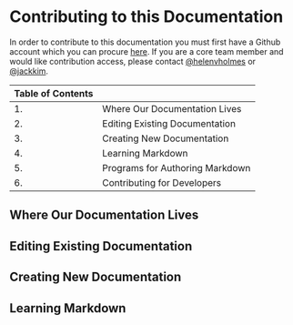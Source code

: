 # Contributing to this Documentation

In order to contribute to this documentation you must first have a Github account which you can procure [here](https://github.com). If you are a core team member and would like contribution access, please contact [@helenvholmes](https://github.com/helenvholmes) or [@jackkim](https://github.com/jackkim9).

| Table of Contents |                                 |
|-------------------|---------------------------------|
| 1.                | Where Our Documentation Lives   |
| 2.                | Editing Existing Documentation  |
| 3.                | Creating New Documentation      |
| 4.                | Learning Markdown               |
| 5.                | Programs for Authoring Markdown |
| 6.                | Contributing for Developers     |

## Where Our Documentation Lives

## Editing Existing Documentation

## Creating New Documentation

## Learning Markdown